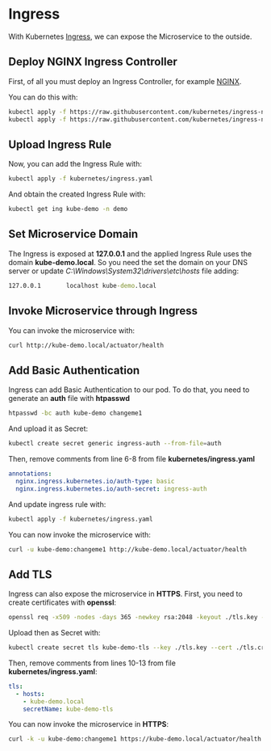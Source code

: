 # Ingress

With Kubernetes [Ingress](https://kubernetes.io/docs/concepts/services-networking/ingress/), we can expose the Microservice to the outside.

## Deploy NGINX Ingress Controller

First, of all you must deploy an Ingress Controller, for example [NGINX](https://kubernetes.github.io/ingress-nginx/).

You can do this with:

```bash
kubectl apply -f https://raw.githubusercontent.com/kubernetes/ingress-nginx/master/deploy/mandatory.yaml
kubectl apply -f https://raw.githubusercontent.com/kubernetes/ingress-nginx/master/deploy/provider/cloud-generic.yaml
```

## Upload Ingress Rule

Now, you can add the Ingress Rule with:

```bash
kubectl apply -f kubernetes/ingress.yaml
```

And obtain the created Ingress Rule with:

```bash
kubectl get ing kube-demo -n demo
```

## Set Microservice Domain

The Ingress is exposed at **127.0.0.1** and the applied Ingress Rule uses the domain **kube-demo.local**.
So you need the set the domain on your DNS server or update *C:\Windows\System32\drivers\etc\hosts* file adding:

```cmd
127.0.0.1       localhost kube-demo.local
```

## Invoke Microservice through Ingress

You can invoke the microservice with:

```bash
curl http://kube-demo.local/actuator/health
```

## Add Basic Authentication

Ingress can add Basic Authentication to our pod.
To do that, you need to generate an **auth** file with **htpasswd**

```bash
htpasswd -bc auth kube-demo changeme1
```

And upload it as Secret:

```bash
kubectl create secret generic ingress-auth --from-file=auth
```

Then, remove comments from line 6-8 from file **kubernetes/ingress.yaml**

```yaml
annotations:
  nginx.ingress.kubernetes.io/auth-type: basic
  nginx.ingress.kubernetes.io/auth-secret: ingress-auth
```

And update ingress rule with:

```bash
kubectl apply -f kubernetes/ingress.yaml
```

You can now invoke the microservice with:

```bash
curl -u kube-demo:changeme1 http://kube-demo.local/actuator/health
```

## Add TLS

Ingress can also expose the microservice in **HTTPS**.
First, you need to create certificates with **openssl**:

```bash
openssl req -x509 -nodes -days 365 -newkey rsa:2048 -keyout ./tls.key -out ./tls.crt -subj "/CN=kube-demo.local"
```

Upload then as Secret with:

```bash
kubectl create secret tls kube-demo-tls --key ./tls.key --cert ./tls.crt
```

Then, remove comments from lines 10-13 from file **kubernetes/ingress.yaml**:

```yaml
tls:
  - hosts:
    - kube-demo.local
    secretName: kube-demo-tls
```

You can now invoke the microservice in **HTTPS**:

```bash
curl -k -u kube-demo:changeme1 https://kube-demo.local/actuator/health
```
